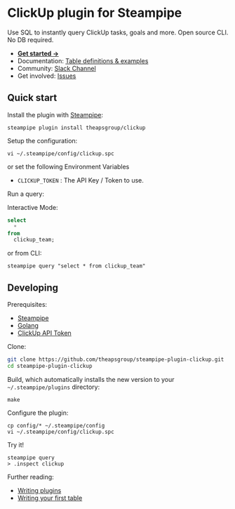 # ClickUp plugin for Steampipe

Use SQL to instantly query ClickUp tasks, goals and more. Open source CLI. No DB required.

- **[Get started ->](https://hub.steampipe.io/plugins/theapsgroup/clickup)**
- Documentation: [Table definitions & examples](https://hub.steampipe.io/plugins/theapsgroup/clickup/tables)
- Community: [Slack Channel](https://steampipe.io/community/join)
- Get involved: [Issues](https://github.com/theapsgroup/steampipe-plugin-clickup/issues)

## Quick start

Install the plugin with [Steampipe](https://steampipe.io):

```shell
steampipe plugin install theapsgroup/clickup
```

Setup the configuration:

```shell
vi ~/.steampipe/config/clickup.spc
```

or set the following Environment Variables

- `CLICKUP_TOKEN` : The API Key / Token to use.

Run a query:

Interactive Mode:
```sql
select
  *
from
  clickup_team;
```

or from CLI:
```shell
steampipe query "select * from clickup_team"
```

## Developing

Prerequisites:

- [Steampipe](https://steampipe.io/downloads)
- [Golang](https://golang.org/doc/install)
- [ClickUp API Token](https://clickup.com/api/developer-portal/authentication#personal-token)

Clone:

```sh
git clone https://github.com/theapsgroup/steampipe-plugin-clickup.git
cd steampipe-plugin-clickup
```

Build, which automatically installs the new version to your `~/.steampipe/plugins` directory:

```shell
make
```

Configure the plugin:

```
cp config/* ~/.steampipe/config
vi ~/.steampipe/config/clickup.spc
```

Try it!

```
steampipe query
> .inspect clickup
```

Further reading:

- [Writing plugins](https://steampipe.io/docs/develop/writing-plugins)
- [Writing your first table](https://steampipe.io/docs/develop/writing-your-first-table)
